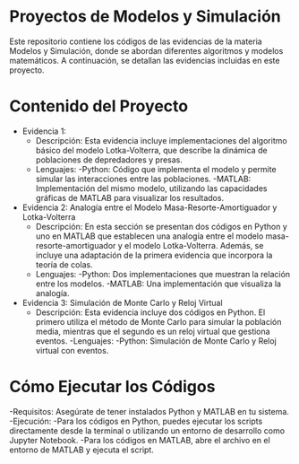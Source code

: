 # Proyectos de Modelos y Simulación

Este repositorio contiene los códigos de las evidencias de la materia Modelos y Simulación, donde se abordan diferentes algoritmos y modelos matemáticos. A continuación, se detallan las evidencias incluidas en este proyecto.

# Contenido del Proyecto

- Evidencia 1:
  - Descripción: Esta evidencia incluye implementaciones del algoritmo básico del modelo Lotka-Volterra, que describe la dinámica de poblaciones de depredadores y presas.
  - Lenguajes:
    -Python: Código que implementa el modelo y permite simular las interacciones entre las poblaciones.
    -MATLAB: Implementación del mismo modelo, utilizando las capacidades gráficas de MATLAB para visualizar los resultados.
- Evidencia 2: Analogía entre el Modelo Masa-Resorte-Amortiguador y Lotka-Volterra
  - Descripción: En esta sección se presentan dos códigos en Python y uno en MATLAB que establecen una analogía entre el modelo masa-resorte-amortiguador y el modelo Lotka-Volterra. Además, se incluye una adaptación de la primera evidencia que incorpora la teoría de colas.
  - Lenguajes:
    -Python: Dos implementaciones que muestran la relación entre los modelos.
    -MATLAB: Una implementación que visualiza la analogía.
- Evidencia 3: Simulación de Monte Carlo y Reloj Virtual
  - Descripción: Esta evidencia incluye dos códigos en Python. El primero utiliza el método de Monte Carlo para simular la población media, mientras que el segundo es un reloj virtual que gestiona eventos.
  -Lenguajes:
    -Python: Simulación de Monte Carlo y Reloj virtual con eventos.

# Cómo Ejecutar los Códigos
-Requisitos: Asegúrate de tener instalados Python y MATLAB en tu sistema.
-Ejecución:
  -Para los códigos en Python, puedes ejecutar los scripts directamente desde la terminal o utilizando un entorno de desarrollo como Jupyter Notebook.
  -Para los códigos en MATLAB, abre el archivo en el entorno de MATLAB y ejecuta el script.
